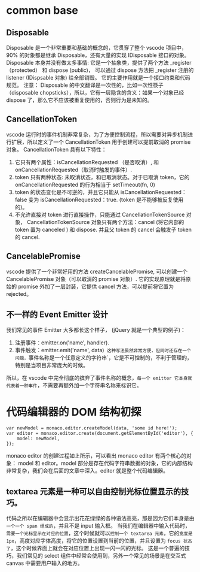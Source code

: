 # common base

## Disposable

Disposable 是一个非常重要和基础的概念的，它贯穿了整个 vscode 项目中，90% 的对象都是继承 Disposable，还有大量的实现 IDisposable 接口的对象。 Disposable 本身并没有做太多事情: 它是一个抽象类，提供了两个方法 \_register （protected） 和 dispose (public)， 可以通过 dispose 方法把 \_register 注册的 listener (IDispsable 对象) 给全部销毁。
它的主要作用就是一个接口约束和代码规范。
注意： Disposable 的中文翻译是一次性的，比如一次性筷子（disposable chopsticks），所以，它有一层隐含的含义：如果一个对象已经 dispose 了，那么它不应该被重复使用的，否则行为是未知的。

## CancellationToken

vscode 运行时的事件机制非常复杂，为了方便控制流程，所以需要对异步机制进行扩展，所以定义了一个 CancellationToken 用于创建可以提前取消的 promise 对象。
CancellationToken 具有以下特性：

1. 它只有两个属性：isCancellationRequested （是否取消）, 和 onCancellationRequested（取消时触发的事件）.
2. token 只有两种状态: 未取消状态，和已取消状态。对于已取消 token，它的 onCancellationRequested 的行为相当于 setTimeout(fn, 0)
3. token 的状态变化是不可逆的，并且它只能从 isCancellationRequested：false 变为 isCancellationRequested：true. (token 是不能够被反复使用的)。
4. 不允许直接对 token 进行直接操作，只能通过 CancellationTokenSource 对象， CancellationTokenSource 对象只有两个方法：cancel (将它内部的 token 置为 canceled ) 和 dispose. 并且父 token 的 cancel 会触发子 token 的 cancel.

## CancelablePromise

vscode 提供了一个非常好用的方法 createCancelablePromise, 可以创建一个 CancelablePromise 对象（可以取消的 promise 对象）. 它的实现原理就是将原始的 promise 外加了一层封装，它提供 cancel 方法，可以提前将它置为 rejected。

## 不一样的 Event Emitter 设计

我们常见的事件 Emitter 大多都长这个样子， (jQuery 就是一个典型的例子)：

1. 注册事件：emitter.on('name', handler).
2. 事件触发：emitter.emit('name', data)` 这种写法虽然非常方便，但同时还存在一个问题，`事件名称是一个任意定义的字符串`，它是不可控制的，不利于管理的，特别是当项目非常庞大的时候。

所以，在 vscode 中完全彻底的摈弃了事件名称的概念，`每一个 emitter 它本身就代表着一种事件`，不需要再额外加一个字符串名称来标识它。

# 代码编辑器的 DOM 结构初探

```JS
var newModel = monaco.editor.createModel(data, 'some id here!');
var editor = monaco.editor.create(document.getElementById('editor'), {
    model: newModel,
});
```

monaco editor 的创建过程如上所示，可以看出 monaco editor 有两个核心的对象： model 和 editor。model 部分是存在代码字符串数据的对象，它的内部结构非常复杂，我们会在后面的文章中深入。editor 就是整个代码编辑器。

## textarea 元素是一种可以自由控制光标位置显示的技巧。

代码之所以在编辑器中会显示出花花绿绿的各种语法高亮，那是因为它们本身是由`一个一个 span 组成的`，并且不是 input 输入框。
当我们在编辑器中输入代码时，`需要一个光标显示在对应的位置`，这个时候就可以`控制一个 textarea 元素`，它的`宽度是 1px`，高度对应字体高度，将它的位置设置到当前的位置，并且设置为 `focus 状态了`，这个时候界面上就会在对应位置上出现一闪一闪的光标。
这是一个普遍的技巧，我们常见的 select 组件中经常会使用到，另外一个常见的场景是在交互式 canvas 中需要用户输入的地方。
